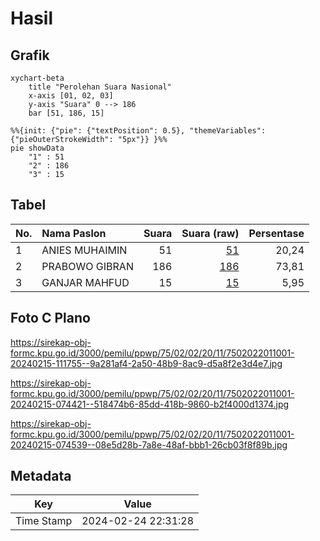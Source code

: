 # Hasil

## Grafik

```mermaid
xychart-beta
    title "Perolehan Suara Nasional"
    x-axis [01, 02, 03]
    y-axis "Suara" 0 --> 186
    bar [51, 186, 15]
```

```mermaid
%%{init: {"pie": {"textPosition": 0.5}, "themeVariables": {"pieOuterStrokeWidth": "5px"}} }%%
pie showData
    "1" : 51
    "2" : 186
    "3" : 15
```

## Tabel

| No. | Nama Paslon    | Suara | Suara (raw) | Persentase |
|:--- |:-------------- | -----:| -----------:| ----------:|
| 1   | ANIES MUHAIMIN | 51    | [51][p-1]   | 20,24      |
| 2   | PRABOWO GIBRAN | 186   | [186][p-2]  | 73,81      |
| 3   | GANJAR MAHFUD  | 15    | [15][p-3]   | 5,95       |


[p-1]: https://github.com/gigit-pemilu/pemilu-2024/blob/main/pilpres/hitung-suara/sub/75-gorontalo/sub/02-boalemo/sub/02-wonosari/sub/2011-tanjung-harapan/sub/001-tps/sub/paslon-1.txt
[p-2]: https://github.com/gigit-pemilu/pemilu-2024/blob/main/pilpres/hitung-suara/sub/75-gorontalo/sub/02-boalemo/sub/02-wonosari/sub/2011-tanjung-harapan/sub/001-tps/sub/paslon-2.txt
[p-3]: https://github.com/gigit-pemilu/pemilu-2024/blob/main/pilpres/hitung-suara/sub/75-gorontalo/sub/02-boalemo/sub/02-wonosari/sub/2011-tanjung-harapan/sub/001-tps/sub/paslon-3.txt

## Foto C Plano

https://sirekap-obj-formc.kpu.go.id/3000/pemilu/ppwp/75/02/02/20/11/7502022011001-20240215-111755--9a281af4-2a50-48b9-8ac9-d5a8f2e3d4e7.jpg

https://sirekap-obj-formc.kpu.go.id/3000/pemilu/ppwp/75/02/02/20/11/7502022011001-20240215-074421--518474b6-85dd-418b-9860-b2f4000d1374.jpg

https://sirekap-obj-formc.kpu.go.id/3000/pemilu/ppwp/75/02/02/20/11/7502022011001-20240215-074539--08e5d28b-7a8e-48af-bbb1-26cb03f8f89b.jpg


## Metadata

| Key        | Value               |
| ---------- | ------------------- |
| Time Stamp | 2024-02-24 22:31:28 |



